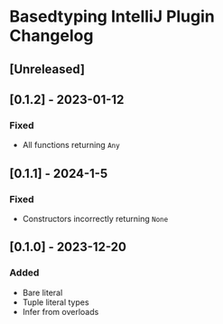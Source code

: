 <!-- Keep a Changelog guide -> https://keepachangelog.com -->

# Basedtyping IntelliJ Plugin Changelog

## [Unreleased]

## [0.1.2] - 2023-01-12

### Fixed
- All functions returning `Any`

## [0.1.1] - 2024-1-5

### Fixed
- Constructors incorrectly returning `None`

## [0.1.0] - 2023-12-20

### Added

- Bare literal
- Tuple literal types
- Infer from overloads
